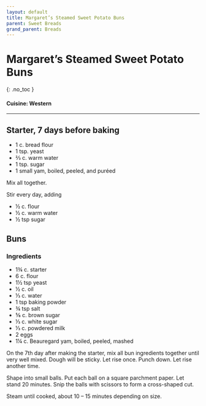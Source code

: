 ```yaml
---
layout: default
title: Margaret’s Steamed Sweet Potato Buns
parent: Sweet Breads
grand_parent: Breads
---
```


# Margaret’s Steamed Sweet Potato Buns
{: .no_toc }

#### Cuisine: Western
---

## Starter, 7 days before baking
<ul>
	<li>1 c. bread flour</li>
	<li>1 tsp. yeast</li>
	<li>⅔ c. warm water</li>
	<li>1 tsp. sugar</li>
	<li>1 small yam, boiled, peeled, and puréed</li>
</ul>

Mix all together.

Stir every day, adding
<ul>
	<li>½ c. flour</li>
	<li>½ c. warm water</li>
	<li>½ tsp sugar</li>
</ul>

## Buns
### Ingredients
<ul>
	<li>1¾ c. starter</li>
	<li>6 c. flour</li>
	<li>1½ tsp yeast</li>
	<li>½ c. oil</li>
	<li>⅓ c. water</li>
	<li>1 tsp baking powder</li>
	<li>¾ tsp salt</li>
	<li>⅝ c. brown sugar</li>
	<li>⅓ c. white sugar</li>
	<li>⅓ c. powdered milk</li>
	<li>2 eggs</li>
	<li>1¼ c. Beauregard yam, boiled, peeled, mashed</li>
</ul>

On the 7th day after making the starter, mix all bun ingredients together until very well mixed. Dough will be sticky. Let rise once. Punch down. Let rise another time.

Shape into small balls. Put each ball on a square parchment paper. Let stand 20 minutes. Snip the balls with scissors to form a cross-shaped cut.

Steam until cooked, about 10 – 15 minutes depending on size.
